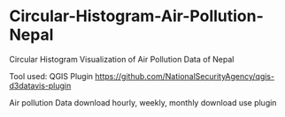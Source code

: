 # Circular-Histogram-Air-Pollution-Nepal
Circular Histogram Visualization of Air Pollution Data of Nepal

Tool used: QGIS Plugin https://github.com/NationalSecurityAgency/qgis-d3datavis-plugin

Air pollution Data download
hourly, weekly, monthly download 
use plugin


